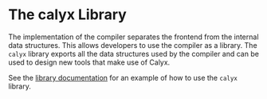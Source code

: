 # The calyx Library

The implementation of the compiler separates the frontend from the internal data structures.
This allows developers to use the compiler as a library.
The `calyx` library exports all the data structures used by the compiler and can be used to design new
tools that make use of Calyx.

See the [library documentation][source-doc] for an example of how to use the `calyx` library.

[source-doc]: https://docs.calyxir.org/source/calyx/

